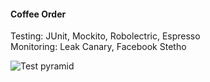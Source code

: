 #### Coffee Order
Testing: JUnit, Mockito, Robolectric, Espresso  
Monitoring: Leak Canary, Facebook Stetho

![Test pyramid](https://miro.medium.com/max/2400/1*6M7_pT_2HJR-o-AXgkHU0g.jpeg)
